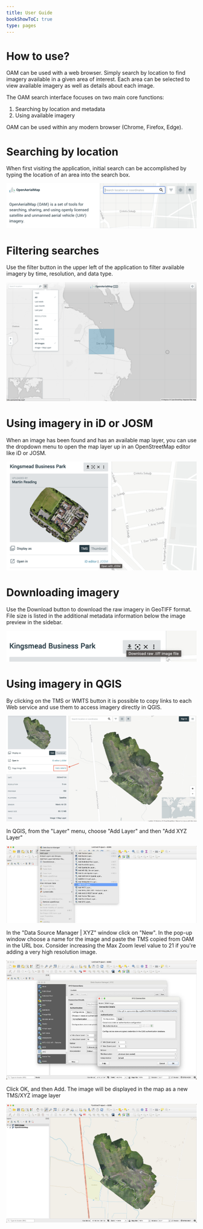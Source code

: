 ```yaml
---
title: User Guide
bookShowToC: true
type: pages
---
```


# How to use? 

OAM can be used with a web browser. Simply search by location to find imagery available in a given area of interest. Each area can be selected to view available imagery as well as details about each image. 

The OAM search interface focuses on two main core functions: 
  
  1. Searching by location and metadata
  2. Using available imagery

OAM can be used within any modern browser (Chrome, Firefox, Edge). 

# Searching by location

When first visiting the application, initial search can be accomplished by typing the location of an area into the search box.


  ![](/content/browser/search-bar.png)


# Filtering searches

Use the filter button in the upper left of the application to filter available imagery by time, resolution, and data type.

![](/content/browser/filter-full.png)


# Using imagery in iD or JOSM

When an image has been found and has an available map layer, you can use the dropdown menu to open the map layer up in an OpenStreetMap editor like iD or JOSM.

![](/content/browser/josm.png)


# Downloading imagery

Use the Download button to download the raw imagery in GeoTIFF format. File size is listed in the additional metadata information below the image preview in the sidebar.


![](/content/browser/download.png)


# Using imagery in QGIS

By clicking on the TMS or WMTS button it is possible to copy links to each Web service and use them to access imagery directly in QGIS.


![](/content/browser/tms-wmts.jpg)


In QGIS, from the "Layer" menu, choose "Add Layer" and then "Add XYZ Layer"


![](/content/browser/qgis-add-tms.jpg)


In the "Data Source Manager | XYZ" window click on "New". In the pop-up window choose a name for the image and paste the TMS copied from OAM in the URL box. Consider increasing the Max Zoom level value to 21 if you're adding a very high resolution image.


![](/content/browser/qgis-add-tms-link.jpg)


Click OK, and then Add. The image will be displayed in the map as a new TMS/XYZ image layer


![](/content/browser/qgis-display-tms.jpg)
